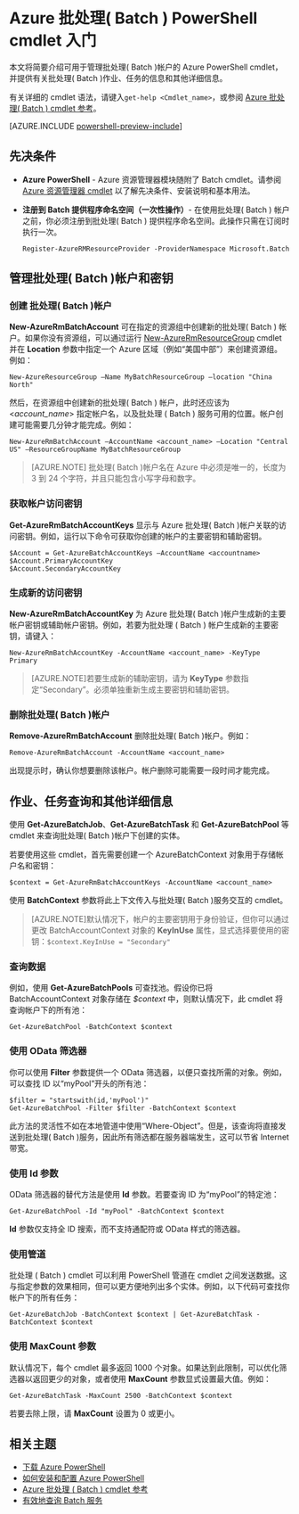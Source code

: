 <properties
   pageTitle="Azure 批处理( Batch ) PowerShell cmdlet 入门 | Windows Azure"
   description="介绍用于管理 Azure 批处理( Batch )服务的 Azure PowerShell cmdlet"
   services="batch"
   documentationCenter=""
   authors="dlepow"
   manager="timlt"
   editor=""/>

<tags
   ms.service="batch"
   ms.date="10/13/2015"
   wacn.date="12/31/2015"/>

# Azure 批处理( Batch ) PowerShell cmdlet 入门
本文将简要介绍可用于管理批处理( Batch )帐户的 Azure PowerShell cmdlet，并提供有关批处理( Batch )作业、任务的信息和其他详细信息。

有关详细的 cmdlet 语法，请键入`get-help <Cmdlet_name>`，或参阅 [Azure 批处理( Batch ) cmdlet 参考](https://msdn.microsoft.com/zh-cn/library/azure/mt125957.aspx)。

[AZURE.INCLUDE [powershell-preview-include](../includes/powershell-preview-include.md)]

## 先决条件

* **Azure PowerShell** - Azure 资源管理器模块随附了 Batch cmdlet。请参阅 [Azure 资源管理器 cmdlet](https://msdn.microsoft.com/library/azure/mt125356.aspx) 以了解先决条件、安装说明和基本用法。



* **注册到 Batch 提供程序命名空间（一次性操作）**- 在使用批处理( Batch ) 帐户之前，你必须注册到批处理( Batch ) 提供程序命名空间。此操作只需在订阅时执行一次。

    ```
    Register-AzureRMResourceProvider -ProviderNamespace Microsoft.Batch
    ```

## 管理批处理( Batch )帐户和密钥


### 创建 批处理( Batch )帐户

**New-AzureRmBatchAccount** 可在指定的资源组中创建新的批处理( Batch ) 帐户。如果你没有资源组，可以通过运行 [New-AzureRmResourceGroup](https://msdn.microsoft.com/library/azure/mt603739.aspx) cmdlet 并在 **Location** 参数中指定一个 Azure 区域（例如“美国中部”）来创建资源组。例如：

```
New-AzureResourceGroup –Name MyBatchResourceGroup –location "China North"
```

然后，在资源组中创建新的批处理( Batch ) 帐户，此时还应该为 <*account\_name*> 指定帐户名，以及批处理 ( Batch ) 服务可用的位置。帐户创建可能需要几分钟才能完成。例如：

```
New-AzureRmBatchAccount –AccountName <account_name> –Location "Central US" –ResourceGroupName MyBatchResourceGroup
```

> [AZURE.NOTE] 批处理( Batch )帐户名在 Azure 中必须是唯一的，长度为 3 到 24 个字符，并且只能包含小写字母和数字。

### 获取帐户访问密钥
**Get-AzureRmBatchAccountKeys** 显示与 Azure 批处理( Batch )帐户关联的访问密钥。例如，运行以下命令可获取你创建的帐户的主要密钥和辅助密钥。

```
$Account = Get-AzureBatchAccountKeys –AccountName <accountname>
$Account.PrimaryAccountKey
$Account.SecondaryAccountKey
```

### 生成新的访问密钥
**New-AzureRmBatchAccountKey** 为 Azure 批处理( Batch )帐户生成新的主要帐户密钥或辅助帐户密钥。例如，若要为批处理 ( Batch ) 帐户生成新的主要密钥，请键入：

```
New-AzureRmBatchAccountKey -AccountName <account_name> -KeyType Primary
```

> [AZURE.NOTE]若要生成新的辅助密钥，请为 **KeyType** 参数指定“Secondary”。必须单独重新生成主要密钥和辅助密钥。

### 删除批处理( Batch )帐户
**Remove-AzureRmBatchAccount** 删除批处理( Batch )帐户。例如：

```
Remove-AzureRmBatchAccount -AccountName <account_name>
```

出现提示时，确认你想要删除该帐户。帐户删除可能需要一段时间才能完成。

## 作业、任务查询和其他详细信息

使用 **Get-AzureBatchJob**、**Get-AzureBatchTask** 和 **Get-AzureBatchPool** 等 cmdlet 来查询批处理( Batch )帐户下创建的实体。

若要使用这些 cmdlet，首先需要创建一个 AzureBatchContext 对象用于存储帐户名和密钥：

```
$context = Get-AzureRmBatchAccountKeys -AccountName <account_name>
```

使用 **BatchContext** 参数将此上下文传入与批处理( Batch )服务交互的 cmdlet。

> [AZURE.NOTE]默认情况下，帐户的主要密钥用于身份验证，但你可以通过更改 BatchAccountContext 对象的 **KeyInUse** 属性，显式选择要使用的密钥：`$context.KeyInUse = "Secondary"`


### 查询数据

例如，使用 **Get-AzureBatchPools** 可查找池。假设你已将 BatchAccountContext 对象存储在 *$context* 中，则默认情况下，此 cmdlet 将查询帐户下的所有池：

```
Get-AzureBatchPool -BatchContext $context
```
### 使用 OData 筛选器

你可以使用 **Filter** 参数提供一个 OData 筛选器，以便只查找所需的对象。例如，可以查找 ID 以“myPool”开头的所有池：

```
$filter = "startswith(id,'myPool')"
Get-AzureBatchPool -Filter $filter -BatchContext $context
```

此方法的灵活性不如在本地管道中使用“Where-Object”。但是，该查询将直接发送到批处理( Batch )服务，因此所有筛选都在服务器端发生，这可以节省 Internet 带宽。

### 使用 Id 参数

OData 筛选器的替代方法是使用 **Id** 参数。若要查询 ID 为“myPool”的特定池：

```
Get-AzureBatchPool -Id "myPool" -BatchContext $context

```
**Id** 参数仅支持全 ID 搜索，而不支持通配符或 OData 样式的筛选器。

### 使用管道

批处理 ( Batch ) cmdlet 可以利用 PowerShell 管道在 cmdlet 之间发送数据。这与指定参数的效果相同，但可以更方便地列出多个实体。例如，以下代码可查找你帐户下的所有任务：

```
Get-AzureBatchJob -BatchContext $context | Get-AzureBatchTask -BatchContext $context
```

### 使用 MaxCount 参数

默认情况下，每个 cmdlet 最多返回 1000 个对象。如果达到此限制，可以优化筛选器以返回更少的对象，或者使用 **MaxCount** 参数显式设置最大值。例如：

```
Get-AzureBatchTask -MaxCount 2500 -BatchContext $context

```

若要去除上限，请 **MaxCount** 设置为 0 或更小。

## 相关主题
* [下载 Azure PowerShell](http://go.microsoft.com/?linkid=9811175)
* [如何安装和配置 Azure PowerShell](/documentation/articles/powershell-install-configure)
* [Azure 批处理 ( Batch ) cmdlet 参考](https://msdn.microsoft.com/library/azure/mt125957.aspx)
* [有效地查询 Batch 服务](/documentation/articles/batch-efficient-list-queries)

<!---HONumber=Mooncake_1221_2015-->